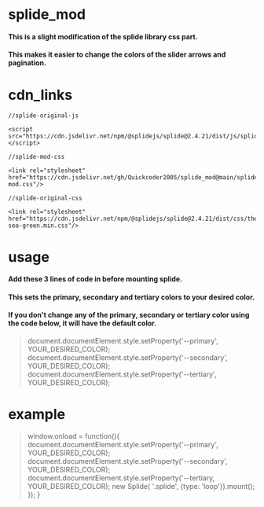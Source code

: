 # splide_mod

#### This is a slight modification of the splide library css part.
#### This makes it easier to change the colors of the slider arrows and pagination.

# cdn_links

```
//splide-original-js

<script src="https://cdn.jsdelivr.net/npm/@splidejs/splide@2.4.21/dist/js/splide.min.js"></script>

//splide-mod-css

<link rel="stylesheet" href="https://cdn.jsdelivr.net/gh/Quickcoder2005/splide_mod@main/splide-mod.css"/>

//splide-original-css

<link rel="stylesheet" href="https://cdn.jsdelivr.net/npm/@splidejs/splide@2.4.21/dist/css/themes/splide-sea-green.min.css"/>
```

# usage

#### Add these 3 lines of code in before mounting splide.
#### This sets the primary, secondary and tertiary colors to your desired color.
#### If you don't change any of the primary, secondary or tertiary color using the code below, it will have the default color.

> document.documentElement.style.setProperty('--primary', YOUR_DESIRED_COLOR);
    document.documentElement.style.setProperty('--secondary', YOUR_DESIRED_COLOR);
    document.documentElement.style.setProperty('--tertiary', YOUR_DESIRED_COLOR);

# example

> window.onload = function(){
    document.documentElement.style.setProperty('--primary', YOUR_DESIRED_COLOR);
    document.documentElement.style.setProperty('--secondary', YOUR_DESIRED_COLOR);
    document.documentElement.style.setProperty('--tertiary, YOUR_DESIRED_COLOR);
    new Splide( '.splide', {type: 'loop'}).mount();
    });
}
